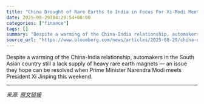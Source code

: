 ```yaml
---
title: "China Drought of Rare Earths to India in Focus For Xi-Modi Meet"
date: 2025-08-29T04:29:54+08:00
categories: ["finance"]
tags: []
summary: "Despite a warming of the China-India relationship, automakers in the South Asian country still a lack supply of heavy rare earth magnets &mdash; an issue they hope can be resolved when Prime Minister "
source_url: "https://www.bloomberg.com/news/articles/2025-08-29/china-drought-of-rare-earths-to-india-in-focus-for-xi-modi-meet"
---
```


Despite a warming of the China-India relationship, automakers in the South Asian country still a lack supply of heavy rare earth magnets &mdash; an issue they hope can be resolved when Prime Minister Narendra Modi meets President Xi Jinping this weekend.

---

*来源: [原文链接](https://www.bloomberg.com/news/articles/2025-08-29/china-drought-of-rare-earths-to-india-in-focus-for-xi-modi-meet)*
